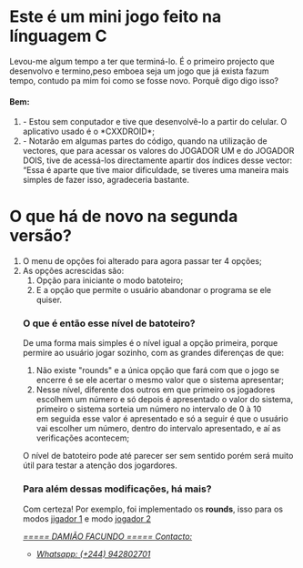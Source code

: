 <h1>Este é um mini jogo feito na línguagem C</h1>

<p>Levou-me algum tempo a ter que terminá-lo.
É o primeiro projecto que desenvolvo e termino,peso emboea seja um jogo que já exista fazum tempo, contudo pa mim foi como se fosse novo.
Porquê digo digo isso?
</p>

<h4>Bem:</h4>
<ol>
<li> - Estou sem conputador e tive que desenvolvê-lo a partir do celular.
O aplicativo usado é o *CXXDROID*;
</li>

<li> - Notarão em algumas partes do código, quando na utilização de vectores, que para acessar os valores do JOGADOR UM e do JOGADOR DOIS, tive de acessá-los directamente apartir dos índices desse vector: “Essa é aparte que tive maior dificuldade, se tiveres uma maneira mais simples de fazer isso, agradeceria bastante.
</li>
</ol>
<h1>O que há de novo na segunda versão?</h1>
<ol>
<li>O menu de opções foi alterado para agora passar ter 4 opções;</li>
<li>As opções acrescidas são:
<ol>
<li>Opção para iniciante o modo batoteiro;</li>
<li>E a opção que permite o usuário abandonar o programa se ele quiser.</li>
</ol>
</li>
</ul>
<h3>O que é então esse nível de batoteiro?</h3>
<p>
De uma forma mais simples é o nível igual a opção primeira, porque permire ao usuário jogar sozinho, com as grandes diferenças de que:
<ol>
<li>Não existe &quot;rounds&quot; e a única opção que fará com que o jogo se encerre é se ele acertar o mesmo valor que o sistema apresentar;</li>
<li>Nesse nível, diferente dos outros em que primeiro os jogadores escolhem um número e só depois é apresentado o valor do sistema, primeiro o sistema sorteia um número no intervalo de 0 à 10<br>
em seguida esse valor é apresentado e só a seguir é que o usuário vai escolher um número, dentro do intervalo apresentado, e aí as verificações acontecem;</li>
</ol>
</p>
<p>
O nível de batoteiro pode até parecer ser sem sentido porém será muito útil para testar a atenção dos jogardores.
</p>
<h3>Para além dessas modificações, há mais?</h3>
<p>
Com certeza! Por exemplo, foi implementado os <b>rounds</b>, isso para os modos <u>jigador 1</u> e modo <u>jogador 2</u≥
</p>
<address>
<p>
===== DAMIÃO FACUNDO =====
<i>Contacto:</i>
<ul>
<li>Whatsapp: (+244) 942802701</li>
</ul>
</address>
